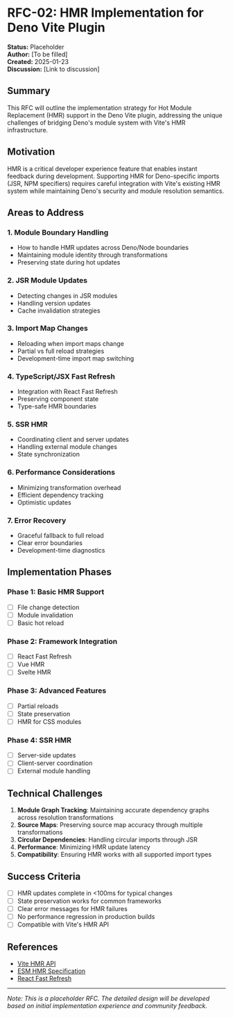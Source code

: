 # RFC-02: HMR Implementation for Deno Vite Plugin

**Status:** Placeholder  
**Author:** [To be filled]  
**Created:** 2025-01-23  
**Discussion:** [Link to discussion]

## Summary

This RFC will outline the implementation strategy for Hot Module Replacement (HMR) support in the Deno Vite plugin, addressing the unique challenges of bridging Deno's module system with Vite's HMR infrastructure.

## Motivation

HMR is a critical developer experience feature that enables instant feedback during development. Supporting HMR for Deno-specific imports (JSR, NPM specifiers) requires careful integration with Vite's existing HMR system while maintaining Deno's security and module resolution semantics.

## Areas to Address

### 1. Module Boundary Handling
- How to handle HMR updates across Deno/Node boundaries
- Maintaining module identity through transformations
- Preserving state during hot updates

### 2. JSR Module Updates
- Detecting changes in JSR modules
- Handling version updates
- Cache invalidation strategies

### 3. Import Map Changes
- Reloading when import maps change
- Partial vs full reload strategies
- Development-time import map switching

### 4. TypeScript/JSX Fast Refresh
- Integration with React Fast Refresh
- Preserving component state
- Type-safe HMR boundaries

### 5. SSR HMR
- Coordinating client and server updates
- Handling external module changes
- State synchronization

### 6. Performance Considerations
- Minimizing transformation overhead
- Efficient dependency tracking
- Optimistic updates

### 7. Error Recovery
- Graceful fallback to full reload
- Clear error boundaries
- Development-time diagnostics

## Implementation Phases

### Phase 1: Basic HMR Support
- [ ] File change detection
- [ ] Module invalidation
- [ ] Basic hot reload

### Phase 2: Framework Integration
- [ ] React Fast Refresh
- [ ] Vue HMR
- [ ] Svelte HMR

### Phase 3: Advanced Features
- [ ] Partial reloads
- [ ] State preservation
- [ ] HMR for CSS modules

### Phase 4: SSR HMR
- [ ] Server-side updates
- [ ] Client-server coordination
- [ ] External module handling

## Technical Challenges

1. **Module Graph Tracking**: Maintaining accurate dependency graphs across resolution transformations
2. **Source Maps**: Preserving source map accuracy through multiple transformations
3. **Circular Dependencies**: Handling circular imports through JSR
4. **Performance**: Minimizing HMR update latency
5. **Compatibility**: Ensuring HMR works with all supported import types

## Success Criteria

- [ ] HMR updates complete in <100ms for typical changes
- [ ] State preservation works for common frameworks
- [ ] Clear error messages for HMR failures
- [ ] No performance regression in production builds
- [ ] Compatible with Vite's HMR API

## References

- [Vite HMR API](https://vitejs.dev/guide/api-hmr.html)
- [ESM HMR Specification](https://github.com/FredKSchott/esm-hmr)
- [React Fast Refresh](https://github.com/facebook/react/tree/main/packages/react-refresh)

---

*Note: This is a placeholder RFC. The detailed design will be developed based on initial implementation experience and community feedback.*